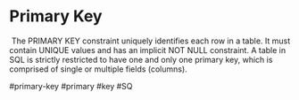 # Primary Key

 The PRIMARY KEY constraint uniquely identifies each row in a table. It must contain UNIQUE values and has an implicit NOT NULL constraint. A table in SQL is strictly restricted to have one and only one primary key, which is comprised of single or multiple fields (columns).

#primary-key  #primary #key #SQ